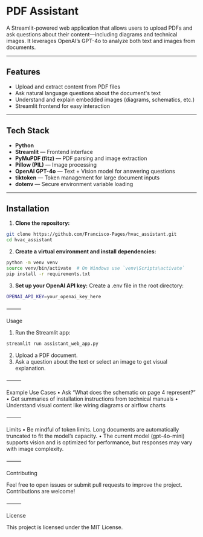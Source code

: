 # PDF Assistant

A Streamlit-powered web application that allows users to upload PDFs and ask questions about their content—including diagrams and technical images. It leverages OpenAI’s GPT-4o to analyze both text and images from documents.

---

## Features

- Upload and extract content from PDF files
- Ask natural language questions about the document's text
- Understand and explain embedded images (diagrams, schematics, etc.)
- Streamlit frontend for easy interaction

---

## Tech Stack

- **Python**
- **Streamlit** — Frontend interface
- **PyMuPDF (fitz)** — PDF parsing and image extraction
- **Pillow (PIL)** — Image processing
- **OpenAI GPT-4o** — Text + Vision model for answering questions
- **tiktoken** — Token management for large document inputs
- **dotenv** — Secure environment variable loading

---

## Installation

1. **Clone the repository:**
```bash
git clone https://github.com/Francisco-Pages/hvac_assistant.git
cd hvac_assistant
```
2.	**Create a virtual environment and install dependencies:**
```bash
python -m venv venv
source venv/bin/activate  # On Windows use `venv\Scripts\activate`
pip install -r requirements.txt
```

3.	**Set up your OpenAI API key:**
Create a .env file in the root directory:
```bash
OPENAI_API_KEY=your_openai_key_here
```


⸻

Usage
1.	Run the Streamlit app:
```bash
streamlit run assistant_web_app.py
```

2.	Upload a PDF document.
3.	Ask a question about the text or select an image to get visual explanation.

⸻

Example Use Cases
•	Ask “What does the schematic on page 4 represent?”
•	Get summaries of installation instructions from technical manuals
•	Understand visual content like wiring diagrams or airflow charts

⸻

Limits
•	Be mindful of token limits. Long documents are automatically truncated to fit the model’s capacity.
•	The current model (gpt-4o-mini) supports vision and is optimized for performance, but responses may vary with image complexity.

⸻

Contributing

Feel free to open issues or submit pull requests to improve the project. Contributions are welcome!

⸻

License

This project is licensed under the MIT License.

